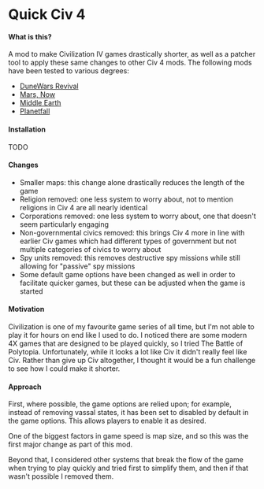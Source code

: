 # Quick Civ 4

#### What is this?

A mod to make Civilization IV games drastically shorter, as well as a patcher tool to apply these same changes to other Civ 4 mods. The following mods have been tested to various degrees:

- [DuneWars Revival](https://forums.civfanatics.com/resources/dune-wars-revival-villeneuve-inspired-patch.28465/)
- [Mars, Now](https://forums.civfanatics.com/threads/bts-mars-now.312246/)
- [Middle Earth](https://forums.civfanatics.com/resources/middle-earth-mod.22813/)
- [Planetfall](https://forums.civfanatics.com/threads/download-thread.253775/)

#### Installation

TODO

#### Changes

- Smaller maps: this change alone drastically reduces the length of the game
- Religion removed: one less system to worry about, not to mention religions in Civ 4 are all nearly identical
- Corporations removed: one less system to worry about, one that doesn't seem particularly engaging
- Non-governmental civics removed: this brings Civ 4 more in line with earlier Civ games which had different types of government but not multiple categories of civics to worry about
- Spy units removed: this removes destructive spy missions while still allowing for "passive" spy missions
- Some default game options have been changed as well in order to facilitate quicker games, but these can be adjusted when the game is started

#### Motivation

Civilization is one of my favourite game series of all time, but I'm not able to play it for hours on end like I used to do. I noticed there are some modern 4X games that are designed to be played quickly, so I tried The Battle of Polytopia. Unfortunately, while it looks a lot like Civ it didn't really feel like Civ. Rather than give up Civ altogether, I thought it would be a fun challenge to see how I could make it shorter.

#### Approach

First, where possible, the game options are relied upon; for example, instead of removing vassal states, it has been set to disabled by default in the game options. This allows players to enable it as desired.

One of the biggest factors in game speed is map size, and so this was the first major change as part of this mod.

Beyond that, I considered other systems that break the flow of the game when trying to play quickly and tried first to simplify them, and then if that wasn't possible I removed them.
